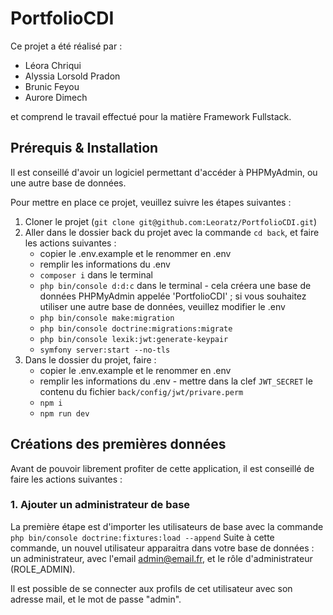 # PortfolioCDI

Ce projet a été réalisé par :
- Léora Chriqui
- Alyssia Lorsold Pradon
- Brunic Feyou
- Aurore Dimech

et comprend le travail effectué pour la matière Framework Fullstack.

## Prérequis & Installation

Il est conseillé d'avoir un logiciel permettant d'accéder à PHPMyAdmin, ou une autre base de données.

Pour mettre en place ce projet, veuillez suivre les étapes suivantes :
1. Cloner le projet (`git clone git@github.com:Leoratz/PortfolioCDI.git`)
2. Aller dans le dossier back du projet avec la commande `cd back`, et faire les actions suivantes :
    - copier le .env.example et le renommer en .env
    - remplir les informations du .env
    - `composer i` dans le terminal
    - `php bin/console d:d:c` dans le terminal - cela créera une base de données PHPMyAdmin appelée 'PortfolioCDI' ; si vous souhaitez utiliser une autre base de données, veuillez modifier le .env
    - `php bin/console make:migration`
    - `php bin/console doctrine:migrations:migrate`
    - `php bin/console lexik:jwt:generate-keypair`
    - `symfony server:start --no-tls`
3. Dans le dossier du projet, faire :
    - copier le .env.example et le renommer en .env
    - remplir les informations du .env - mettre dans la clef `JWT_SECRET` le contenu du fichier `back/config/jwt/privare.perm`
    - `npm i`
    - `npm run dev`


## Créations des premières données

Avant de pouvoir librement profiter de cette application, il est conseillé de faire les actions suivantes :

### 1. Ajouter un administrateur de base

La première étape est d'importer les utilisateurs de base avec la commande `php bin/console doctrine:fixtures:load --append`
Suite à cette commande, un nouvel utilisateur apparaitra dans votre base de données : un administrateur, avec l'email admin@email.fr, et le rôle d'administrateur (ROLE_ADMIN).

Il est possible de se connecter aux profils de cet utilisateur avec son adresse mail, et le mot de passe "admin".